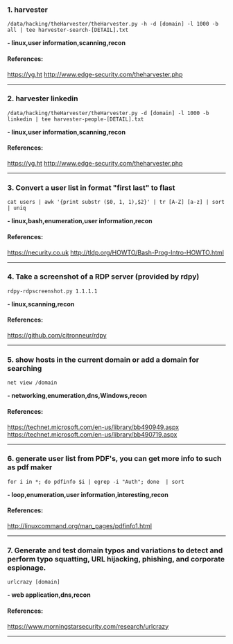 ### 1. harvester
```
/data/hacking/theHarvester/theHarvester.py -h -d [domain] -l 1000 -b all | tee harvester-search-[DETAIL].txt
```
**- linux,user information,scanning,recon**
#### References:

https://yg.ht
http://www.edge-security.com/theharvester.php
__________
### 2. harvester linkedin
```
/data/hacking/theHarvester/theHarvester.py -d [domain] -l 1000 -b linkedin | tee harvester-people-[DETAIL].txt
```
**- linux,user information,scanning,recon**
#### References:

https://yg.ht
http://www.edge-security.com/theharvester.php
__________
### 3. Convert a user list in format "first last" to flast
```
cat users | awk '{print substr ($0, 1, 1),$2}' | tr [A-Z] [a-z] | sort | uniq
```
**- linux,bash,enumeration,user information,recon**
#### References:

https://necurity.co.uk
http://tldp.org/HOWTO/Bash-Prog-Intro-HOWTO.html
__________
### 4. Take a screenshot of a RDP server (provided by rdpy)
```
rdpy-rdpscreenshot.py 1.1.1.1
```
**- linux,scanning,recon**
#### References:

https://github.com/citronneur/rdpy
__________
### 5. show hosts in the current domain or add a domain for searching
```
net view /domain
```
**- networking,enumeration,dns,Windows,recon**
#### References:

https://technet.microsoft.com/en-us/library/bb490949.aspx
https://technet.microsoft.com/en-us/library/bb490719.aspx
__________
### 6. generate user list from PDF's, you can get more info to such as pdf maker
```
for i in *; do pdfinfo $i | egrep -i "Auth"; done  | sort
```
**- loop,enumeration,user information,interesting,recon**
#### References:

http://linuxcommand.org/man_pages/pdfinfo1.html
__________
### 7. Generate and test domain typos and variations to detect and perform typo squatting, URL hijacking, phishing, and corporate espionage.
```
urlcrazy [domain]
```
**- web application,dns,recon**
#### References:

https://www.morningstarsecurity.com/research/urlcrazy
__________
